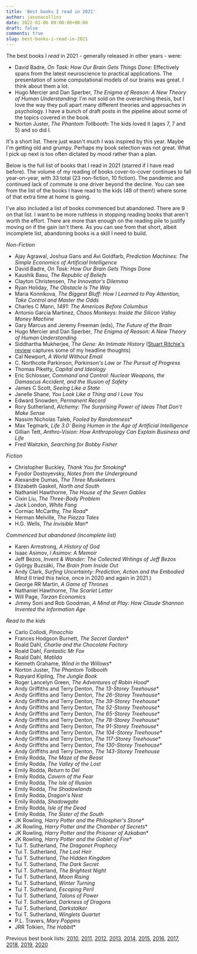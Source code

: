 ```yaml
---
title: 'Best books I read in 2021'
author: jasonacollins
date: 2022-01-06 09:00:00+00:00
draft: false
comments: true
slug: best-books-i-read-in-2021
---
```

The best books I <em>read</em> in 2021 - generally released in other years - were:

- David Badre, *On Task: How Our Brain Gets Things Done*: Effectively spans from the latest neuroscience to practical applications. The presentation of some computational models of our brains was great. I think about them a lot.
- Hugo Mercier and Dan Sperber, *The Enigma of Reason: A New Theory of Human Understanding*: I'm not sold on the overarching thesis, but I love the way they pull apart many different theories and approaches in psychology. I have a bunch of draft posts in the pipeline about some of the topics covered in the book.
- Norton Juster, *The Phantom Tollbooth*: The kids loved it (ages 7, 7 and 5) and so did I.

It's a short list. There just wasn't much I was inspired by this year. Maybe I'm getting old and grumpy. Perhaps my book selection was not great. What I pick up next is too often dictated by mood rather than a plan.

Below is the full list of books that I read in 2021 (starred if I have read before). The volume of my reading of books cover-to-cover continues to fall year-on-year, with 33 total (23 non-fiction, 10 fiction). The pandemic and continued lack of commute is one driver beyond the decline. You can see from the list of the books I have read to the kids (48 of them!) where some of that extra time at home is going.

I've also included a list of books commenced but abandoned. There are 9 on that list. I want to be more ruthless in stopping reading books that aren't worth the effort. There are more than enough on the reading pile to justify moving on if the gain isn't there. As you can see from that short, albeit incomplete list, abandoning books is a skill I need to build.

*Non-Fiction*

- Ajay Agrawal, Joshua Gans and Avi Goldfarb, *Prediction Machines: The Simple Economics of Artificial Intelligence*
- David Badre, *On Task: How Our Brain Gets Things Done*
- Kaushik Basu, *The Republic of Beliefs*
- Clayton Christensen, *The Innovator's Dilemma*
- Ryan Holiday, *The Obstacle Is The Way*
- Maria Konnikova, *The Biggest Bluff: How I Learned to Pay Attention, Take Control and Master the Odds*
- Charles C Mann, *1491: The Americas Before Columbus*
- Antonio Garcia Martinez, *Chaos Monkeys: Inside the Silicon Valley Money Machine*
- Gary Marcus and Jeremy Freeman (eds), *The Future of the Brain*
- Hugo Mercier and Dan Sperber, *The Enigma of Reason: A New Theory of Human Understanding*
- Siddhartha Mukherjee, *The Gene: An Intimate History* ([Stuart Ritchie's review](https://www.spectator.co.uk/article/principles-of-heredity) captures some of my headline thoughts)
- Cal Newport, *A World Without Email*
- C. Northcote Parkinson, *Parkinson's Law or The Pursuit of Progress*
- Thomas Piketty, *Capital and Ideology*
- Eric Schlosser, *Command and Control: Nuclear Weapons, the Damascus Accident, and the Illusion of Safety*
- James C Scott, *Seeing Like a State*
- Janelle Shane, *You Look Like a Thing and I Love You*
- Edward Snowden, *Permanent Record*
- Rory Sutherland, *Alchemy: The Surprising Power of Ideas That Don't Make Sense*
- Nassim Nicholas Taleb, *Fooled by Randomness*\*
- Max Tegmark, *Life 3.0: Being Human in the Age of Artificial Intelligence*
- Gillian Tett, *Anthro-Vision: How Anthropology Can Explain Business and Life*
- Fred Waitzkin, *Searching for Bobby Fisher*


*Fiction*
- Christopher Buckley, *Thank You for Smoking*\*
- Fyodor Dostoyevsky, *Notes from the Underground*
- Alexandre Dumas, *The Three Musketeers*
- Elizabeth Gaskell, *North and South*
- Nathaniel Hawthorne, *The House of the Seven Gables*
- Cixin Liu, *The Three-Body Problem*
- Jack London, *White Fang*
- Cormac McCarthy, *The Road*\*
- Herman Melville, *The Piazza Tales*
- H.G. Wells, *The Invisible Man*\*


*Commenced but abandoned (incomplete list)*
- Karen Armstrong, *A History of God*
- Isaac Asimov, *I Asimov: A Memoir*
- Jeff Bezos, *Invent & Wander: The Collected Writings of Jeff Bezos*
- György Buzsáki, *The Brain from Inside Out*
- Andy Clark, *Surfing Uncertainty: Prediction, Action and the Embodied Mind* (I tried this twice, once in 2020 and again in 2021.)
- George RR Martin, *A Game of Thrones*
- Nathaniel Hawthorne, *The Scarlet Letter*
- Will Page, *Tarzan Economics*
- Jimmy Soni and Rob Goodman, *A Mind at Play: How Claude Shannon Invented the Information Age*


*Read to the kids*
- Carlo Collodi, *Pinocchio*
- Frances Hodgson Burnett, *The Secret Garden*\*
- Roald Dahl, *Charlie and the Chocolate Factory*
- Roald Dahl, *Fantastic Mr Fox*
- Roald Dahl, *Matilda*
- Kenneth Grahame, *Wind in the Willows*\*
- Norton Juster, *The Phantom Tollbooth*
- Rupyard Kipling, *The Jungle Book*
- Roger Lancelyn Green, *The Adventures of Robin Hood*\*
- Andy Griffiths and Terry Denton, *The 13-Storey Treehouse*\*
- Andy Griffiths and Terry Denton, *The 26-Storey Treehouse*\*
- Andy Griffiths and Terry Denton, *The 39-Storey Treehouse*\*
- Andy Griffiths and Terry Denton, *The 52-Storey Treehouse*\*
- Andy Griffiths and Terry Denton, *The 65-Storey Treehouse*\*
- Andy Griffiths and Terry Denton, *The 78-Storey Treehouse*\*
- Andy Griffiths and Terry Denton, *The 91-Storey Treehouse*\*
- Andy Griffiths and Terry Denton, *The 104-Storey Treehouse*\*
- Andy Griffiths and Terry Denton, *The 117-Storey Treehouse*\*
- Andy Griffiths and Terry Denton, *The 130-Storey Treehouse*\*
- Andy Griffiths and Terry Denton, *The 143-Storey Treehouse*
- Emily Rodda, *The Maze of the Beast*
- Emily Rodda, *The Valley of the Lost*
- Emily Rodda, *Return to Del*
- Emily Rodda, *Cavern of the Fear*
- Emily Rodda, *The Isle of Illusion*
- Emily Rodda, *The Shadowlands*
- Emily Rodda, *Dragon's Nest*
- Emily Rodda, *Shadowgate*
- Emily Rodda, *Isle of the Dead*
- Emily Rodda, *The Sister of the South*
- JK Rowling, *Harry Potter and the Philospher's Stone*\*
- JK Rowling, *Harry Potter and the Chamber of Secrets*\*
- JK Rowling, *Harry Potter and the Prisoner of Azkaban*\*
- JK Rowling, *Harry Potter and the Goblet of Fire*\*
- Tui T. Sutherland, *The Dragonet Prophecy*
- Tui T. Sutherland, *The Lost Heir*
- Tui T. Sutherland, *The Hidden Kingdom*
- Tui T. Sutherland, *The Dark Secret*
- Tui T. Sutherland, *The Brightest Night*
- Tui T. Sutherland, *Moon Rising*
- Tui T. Sutherland, *Winter Turning*
- Tui T. Sutherland, *Escaping Peril*
- Tui T. Sutherland, *Talons of Power*
- Tui T. Sutherland, *Darkness of Dragons*
- Tui T. Sutherland, *Darkstalker*
- Tui T. Sutherland, *Winglets Quartet*
- P.L. Travers, *Mary Poppins*
- JRR Tolkien, *The Hobbit*\*

Previous best book lists: [2010](https://www.jasoncollins.blog/2010/12/31/top-10-books-in-2010/), [2011](https://www.jasoncollins.blog/2011/12/27/best-books-i-read-in-2011/), [2012](https://www.jasoncollins.blog/2012/12/28/the-best-books-i-read-in-2012/), [2013](https://www.jasoncollins.blog/2013/12/23/best-books-i-read-in-2013/), [2014](https://www.jasoncollins.blog/2014/12/30/best-books-i-read-in-2014/), [2015](https://www.jasoncollins.blog/2016/01/18/best-books-i-read-in-2015/), [2016](https://www.jasoncollins.blog/2017/01/17/best-books-i-read-in-2016/), [2017](https://www.jasoncollins.blog/2018/01/03/best-books-i-read-in-2017/), [2018](https://www.jasoncollins.blog/2019/01/03/books-i-read-in-2018/), [2019](https://www.jasoncollins.blog/best-books-i-read-in-2019/), [2020](https://www.jasoncollins.blog/best-books-i-read-in-2020/)
